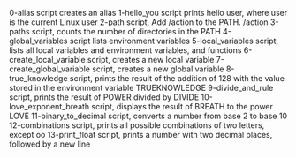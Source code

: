 0-alias script creates an alias
1-hello_you script prints hello user, where user is the current Linux user
2-path script, Add /action to the PATH. /action
3-paths script, counts the number of directories in the PATH
4-global_variables script lists environment variables
5-local_variables script, lists all local variables and environment variables, and functions
6-create_local_variable script, creates a new local variable
7-create_global_variable script, creates a new global variable
8-true_knowledge script,  prints the result of the addition of 128 with the value stored in the environment variable TRUEKNOWLEDGE
9-divide_and_rule script,  prints the result of POWER divided by DIVIDE
10-love_exponent_breath script, displays the result of BREATH to the power LOVE
11-binary_to_decimal script, converts a number from base 2 to base 10
12-combinations script, prints all possible combinations of two letters, except oo
13-print_float script, prints a number with two decimal places, followed by a new line
